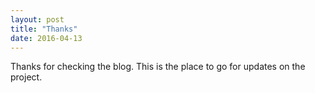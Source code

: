 ```yaml
---
layout: post
title: "Thanks"
date: 2016-04-13
---
```


Thanks for checking the blog. This is the place to go for updates on the project.